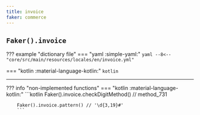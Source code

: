 ```yaml
---
title: invoice
faker: commerce
---
```


## `Faker().invoice`

??? example "dictionary file"
    === "yaml :simple-yaml:"
        ```yaml
        --8<-- "core/src/main/resources/locales/en/invoice.yml"
        ```

=== "kotlin :material-language-kotlin:"
    ```kotlin
    ```

---

??? info "non-implemented functions"
    === "kotlin :material-language-kotlin:"
        ```kotlin
        Faker().invoice.checkDigitMethod() // method_731

        Faker().invoice.pattern() // '\d{3,19}#'
        ```

